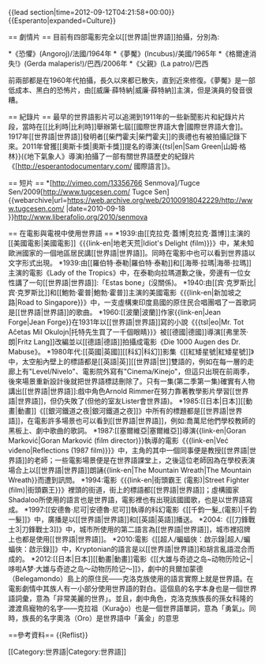 {{lead section|time=2012-09-12T04:21:58+00:00}}
{{Esperanto|expanded=Culture}}

== 劇情片 ==
目前有四部電影完全以[[世界語|世界語]]拍攝，分別為:

*《恐懼》(Angoroj)/法國/1964年
*《夢魘》(Incubus)/美國/1965年
*《格爾達消失!》(Gerda malaperis!)/巴西/2006年
*《父親》(La patro)/巴西

前兩部都是在1960年代拍攝，長久以來都已散失，直到近來修復。《夢魘》是一部低成本、黑白的恐怖片，由[[威廉·薛特納|威廉·薛特納]]主演，但是演員的發音很糟。

== 紀錄片 ==
最早的世界語影片可以追溯到1911年的一些新聞影片和紀錄片片段，當時在[[比利時|比利時]]舉辦第七屆[[國際世界語大會|國際世界語大會]]。1917年[[世界語|世界語]]發明者[[柴門霍夫|柴門霍夫]]的喪禮也有被拍攝記錄下來。2011年曾獲[[奧斯卡獎|奧斯卡獎]]提名的導演{{tsl|en|Sam Green|山姆·格林}}(《地下氣象人》導演)拍攝了一部有關世界語歷史的紀錄片《[http://esperantodocumentary.com/ 國際語言]》。

== 短片 ==
*[http://vimeo.com/13356766 Senmova]/Tugce Sen/2009<ref>[http://www.tugcesen.com/ Tugce Sen] {{webarchive|url=https://web.archive.org/web/20100918042229/http://www.tugcesen.com/ |date=2010-09-18 }}</ref><ref>http://www.liberafolio.org/2010/senmova</ref>


== 在電影與電視中使用世界語 ==
*1939:由[[克拉克·蓋博|克拉克·蓋博]]主演的[[美國電影|美國電影]]《{{link-en|地老天荒|Idiot's Delight (film)}}》中，某未知歐洲國家的一個地區居民講[[世界語|世界語]]。同時在電影中也可以看到世界語以文字形式出現。
*1939:由[[羅伯特·泰勒|羅伯特·泰勒]]和[[海蒂·拉瑪|海蒂·拉瑪]]主演的電影《Lady of the Tropics》中，在泰勒向拉瑪道歉之後，旁邊有一位女性講了一句[[世界語|世界語]]:「Estas bone」(沒關係)。
*1940:由[[宾·克罗斯比|宾·克罗斯比]]和[[鮑勃·霍普|鮑勃·霍普]]主演的美國電影《{{link-en|新加坡之路|Road to Singapore}}》中，一支虛構東印度島國的原住民合唱團唱了一首歌詞是[[世界語|世界語]]的歌曲。
*1960:[[波蘭|波蘭]]作家{{link-en|Jean Forge|Jean Forge}}在1931年以[[世界語|世界語]]寫的小說《{{tsl|eo|Mr. Tot Aĉetas Mil Okulojn|托特先生買了一千個眼睛}}》被[[德國|德國]]導演[[弗里茨·朗|Fritz Lang]]改編並以[[德語|德語]]拍攝成電影《Die 1000 Augen des Dr. Mabuse》。
*1980年代:[[英國|英國]][[科幻|科幻]]影集《[[紅矮星號|紅矮星號]]》中，太空船內壁上的標語都是[[英語|英]][[世界語|世]]雙語的，例如在每一層的走廊上有"Level/Nivelo"、電影院外寫有"Cinema/Kinejo"，但這只出現在前兩季，後來場景重新設計後就把世界語標誌刪除了。只有一集(第二季第一集)確實有人物講出[[世界語|世界語]]:戲中角色Arnold Rimmer在努力靠著教學影片學習[[世界語|世界語]]，但仍失敗了(但他的室友Lister會世界語)。
*1985:[[日本|日本]][[動畫|動畫]]《[[銀河鐵道之夜|銀河鐵道之夜]]》中所有的標題都是[[世界語|世界語]]，在電影許多場景也可以看到[[世界語|世界語]]，例如:喬萬尼他們學校教師的黑板上、劇中歌曲的歌詞。
*1987:[[塞爾維亞|塞爾維亞]]導演{{link-en|Goran Marković|Goran Marković (film director)}}執導的電影《{{link-en|Već viđeno|Reflections (1987 film)}}》中，主角的其中一個同事便是教授[[世界語|世界語]]的老師；一些電影場景便是在世界語課堂上，之後這位老師因為在學校表演場合上以[[世界語|世界語]]朗誦{{link-en|The Mountain Wreath|The Mountain Wreath}}而遭到訊問。
*1994:電影《{{link-en|街頭霸王 (電影)|Street Fighter (film)|街頭霸王}}》裡頭的街道，街上的標語都[[世界語|世界語]]；虛構國家Shadaloo所使用的語言也是世界語，電影裡也有出現該國國歌，也是以世界語寫成。
*1997:[[安德魯·尼可|安德魯·尼可]]執導的科幻電影《[[千鈞一髮_(電影)|千鈞一髮]]》中，廣播是以[[世界語|世界語]]和[[英語|英語]]播送。
*2004:《[[刀鋒戰士3|刀鋒戰士3]]》中，城市所使用的第二語言為[[世界語|世界語]]，城市裡招牌上也都是使用[[世界語|世界語]]。
*2010:電影《[[超人/蝙蝠俠：啟示錄|超人/蝙蝠俠：啟示錄]]》中，Kryptonian的語言是以[[世界語|世界語]]和胡言亂語混合而成的。
*2012:[[日本|日本]][[動畫|動畫]]電影《[[大雄与奇迹之岛~动物历险记~|哆啦A梦·大雄与奇迹之岛～动物历险记～]]》，劇中的貝爾加蒙德（Belegamondo）島上的原住民——克洛克族使用的語言實際上就是世界語。在電影劇情中其族人有一小部分使用世界語的對白。這個島的名字本身也是一個世界語詞彙，意為「非常美麗的世界」。並且，劇中角色，克洛克族族長的孫女科隆的渡渡鳥寵物的名字——克拉祖（Kuraĝo）也是一個世界語單詞，意為「勇氣」。同時，族長的名字奧洛（Oro）是世界語中「黃金」的意思

==參考資料==
{{Reflist}}

[[Category:世界語|Category:世界語]]